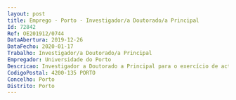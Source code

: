 ```yaml
--- 
layout: post
title: Emprego - Porto - Investigador/a Doutorado/a Principal
Id: 72842
Ref: OE201912/0744
DataAbertura: 2019-12-26
DataFecho: 2020-01-17
Trabalho: Investigador/a Doutorado/a Principal
Empregador: Universidade do Porto
Descricao: Investigador a Doutorado a Principal para o exercício de actividades de investigação científica na área da Psicologia.
CodigoPostal: 4200-135 PORTO
Concelho: Porto
Distrito: Porto
--- 
```

